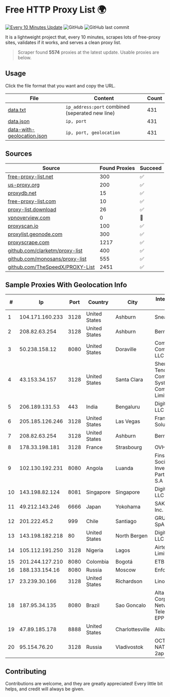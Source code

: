 
# Free HTTP Proxy List 🌍

[![Every 10 Minutes Update](https://github.com/mertguvencli/http-proxy-list/actions/workflows/main.yml/badge.svg?branch=main)](https://github.com/mertguvencli/http-proxy-list/actions/workflows/main.yml)
![GitHub](https://img.shields.io/github/license/mertguvencli/http-proxy-list)
![GitHub last commit](https://img.shields.io/github/last-commit/mertguvencli/http-proxy-list)

It is a lightweight project that, every 10 minutes, scrapes lots of free-proxy sites, validates if it works, and serves a clean proxy list.


> Scraper found **5574** proxies at the latest update. Usable proxies are below.

## Usage

Click the file format that you want and copy the URL.


|File|Content|Count|
|----|-------|-----|
|[data.txt](https://raw.githubusercontent.com/mertguvencli/http-proxy-list/main/proxy-list/data.txt)|`ip_address:port` combined (seperated new line)|431|
|[data.json](https://raw.githubusercontent.com/mertguvencli/http-proxy-list/main/proxy-list/data.json)|`ip, port`|431|
|[data-with-geolocation.json](https://raw.githubusercontent.com/mertguvencli/http-proxy-list/main/proxy-list/data-with-geolocation.json)|`ip, port, geolocation`|431|

## Sources

|Source|Found Proxies|Succeed|
|------|-------------|-------|
|[free-proxy-list.net](https://free-proxy-list.net)|300|✅|
|[us-proxy.org](https://www.us-proxy.org)|200|✅|
|[proxydb.net](http://proxydb.net)|15|✅|
|[free-proxy-list.com](https://free-proxy-list.com/?page=&port=&type%5B%5D=http&type%5B%5D=https&up_time=0&search=Search)|10|✅|
|[proxy-list.download](https://www.proxy-list.download/HTTP)|26|✅|
|[vpnoverview.com](https://vpnoverview.com/privacy/anonymous-browsing/free-proxy-servers)|0|🚫|
|[proxyscan.io](https://www.proxyscan.io)|100|✅|
|[proxylist.geonode.com](https://proxylist.geonode.com/api/proxy-list?limit=300&page=1&sort_by=lastChecked&sort_type=desc&protocols=http,https)|300|✅|
|[proxyscrape.com](https://api.proxyscrape.com/v2/?request=displayproxies&protocol=http&timeout=10000&country=all&ssl=all&anonymity=all)|1217|✅|
|[github.com/clarketm/proxy-list](https://raw.githubusercontent.com/clarketm/proxy-list/master/proxy-list-raw.txt)|400|✅|
|[github.com/monosans/proxy-list](https://raw.githubusercontent.com/monosans/proxy-list/main/proxies/http.txt)|555|✅|
|[github.com/TheSpeedX/PROXY-List](https://raw.githubusercontent.com/TheSpeedX/PROXY-List/master/http.txt)|2451|✅|


## Sample Proxies With Geolocation Info

|#|Ip|Port|Country|City|Internet Service Provider|
|-|--|----|-------|----|-------------------------|
|1|104.171.160.233|3128|United States|Ashburn|Sneaker Server|
|2|208.82.63.254|3128|United States|Ashburn|Bernardi Sounds|
|3|50.238.158.12|8080|United States|Doraville|Comcast Cable Communications, LLC|
|4|43.153.34.157|3128|United States|Santa Clara|Shenzhen Tencent Computer Systems Company Limited|
|5|206.189.131.53|443|India|Bengaluru|DigitalOcean, LLC|
|6|205.185.126.246|3128|United States|Las Vegas|FranTech Solutions|
|7|208.82.63.254|3128|United States|Ashburn|Bernardi Sounds|
|8|178.33.198.181|3128|France|Strasbourg|OVH SAS|
|9|102.130.192.231|8080|Angola|Luanda|Finstar - Sociedade de Investimento e Participacoes S.A|
|10|143.198.82.124|8081|Singapore|Singapore|DigitalOcean, LLC|
|11|49.212.143.246|6666|Japan|Yokohama|SAKURA Internet Inc.|
|12|201.222.45.2|999|Chile|Santiago|GRUPO ULLOA SpA|
|13|143.198.182.218|80|United States|North Bergen|DigitalOcean, LLC|
|14|105.112.191.250|3128|Nigeria|Lagos|Airtel Networks Limited|
|15|201.244.127.210|8080|Colombia|Bogotá|ETB - Colombia|
|16|188.133.154.16|8080|Russia|Moscow|Enforta-MSK|
|17|23.239.30.166|3128|United States|Richardson|Linode, LLC|
|18|187.95.34.135|8080|Brazil|Sao Goncalo|Alta Rede Corporate Network Telecom Ltda - EPP|
|19|47.89.185.178|8888|United States|Charlottesville|Alibaba.com LLC|
|20|95.154.76.20|3128|Russia|Vladivostok|OCTOPUSNET-NAT-POOL13 2ap|



## Contributing

Contributions are welcome, and they are greatly appreciated! Every
little bit helps, and credit will always be given.

